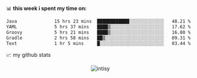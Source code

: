 📊 **this week i spent my time on:**
<!--START_SECTION:waka-->

```txt
Java              15 hrs 23 mins  ████████████░░░░░░░░░░░░░   48.21 %
YAML              5 hrs 37 mins   ████▒░░░░░░░░░░░░░░░░░░░░   17.62 %
Groovy            5 hrs 21 mins   ████▒░░░░░░░░░░░░░░░░░░░░   16.80 %
Gradle            2 hrs 58 mins   ██▒░░░░░░░░░░░░░░░░░░░░░░   09.31 %
Text              1 hr 5 mins     █░░░░░░░░░░░░░░░░░░░░░░░░   03.44 %
```

<!--END_SECTION:waka-->


📈 my github stats

<p align="center"> <img src="https://github-readme-stats.vercel.app/api?username=intisy&show_icons=true&theme=gotham" alt="intisy" />




